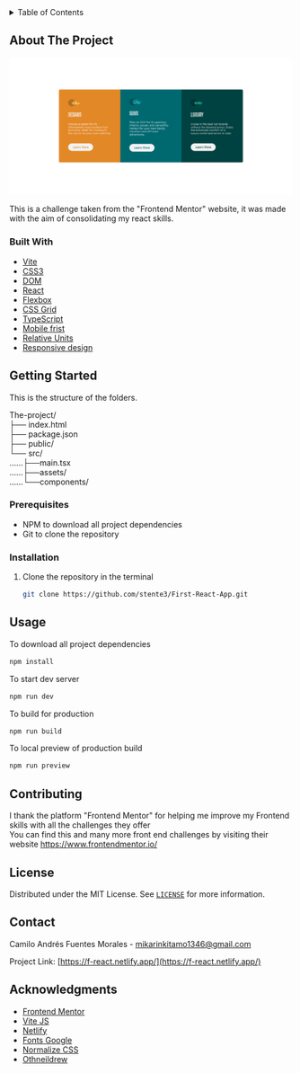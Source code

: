 <details>
  <summary>Table of Contents</summary>
  <ol>
    <li>
      <a href="#about-the-project">About The Project</a>
      <ul>
        <li><a href="#built-with">Built With</a></li>
      </ul>
    </li>
    <li>
      <a href="#getting-started">Getting Started</a>
      <ul>
        <li><a href="#prerequisites">Prerequisites</a></li>
        <li><a href="#installation">Installation</a></li>
      </ul>
    </li>
    <li><a href="#usage">Usage</a></li>
    <li><a href="#contributing">Contributing</a></li>
    <li><a href="#license">License</a></li>
    <li><a href="#contact">Contact</a></li>
    <li><a href="#acknowledgments">Acknowledgments</a></li>
  </ol>
</details>


## About The Project

![alt text](https://github.com/stente3/First-React-App/blob/main/designs/main.png)

This is a challenge taken from the "Frontend Mentor" website, it was made with the aim of consolidating my react skills.

### Built With


* [Vite](https://vitejs.dev/)
* [CSS3](https://developer.mozilla.org/en-US/docs/Web/CSS)
* [DOM](https://lenguajejs.com/javascript/dom/que-es/#:~:text=En%20Javascript%2C%20cuando%20nos%20referimos,de%20texto%2C%20etc...)
* [React](https://reactjs.org/)
* [Flexbox](https://developer.mozilla.org/en-US/docs/Learn/CSS/CSS_layout/Flexbox)
* [CSS Grid](https://developer.mozilla.org/en-US/docs/Web/CSS/CSS_Grid_Layout)
* [TypeScript](https://www.typescriptlang.org/)
* [Mobile frist](https://developer.mozilla.org/en-US/docs/Web/Progressive_web_apps/Responsive/Mobile_first)
* [Relative Units](https://www.w3schools.com/cssref/css_units.asp)
* [Responsive design](https://developer.mozilla.org/en-US/docs/Learn/CSS/CSS_layout/Responsive_Design)





## Getting Started
This is the structure of the folders.

The-project/ <br>
├── index.html <br>
├── package.json <br>
├── public/ <br>
└── src/ <br>
......├──main.tsx <br>
......├──assets/ <br>
......└──components/ <br>

### Prerequisites

* NPM to download all project dependencies
* Git to clone the repository

### Installation
1. Clone the repository in the terminal 
   ```sh
   git clone https://github.com/stente3/First-React-App.git
   ```

## Usage
To download all project dependencies
   ```sh
   npm install
   ```
To start dev server
   ```sh
   npm run dev
   ```
To build for production
   ```sh
   npm run build
   ```
To local preview of production build
   ```sh
   npm run preview
   ```

## Contributing

I thank the platform "Frontend Mentor" for helping me improve my Frontend skills with all the challenges they offer <br>
You can find this and many more front end challenges by visiting their website https://www.frontendmentor.io/


## License

Distributed under the MIT License. See [`LICENSE`](https://github.com/stente3/First-React-App/blob/main/LICENSE) for more information.


## Contact

Camilo Andrés Fuentes Morales - mikarinkitamo1346@gmail.com

Project Link: [https://f-react.netlify.app/](https://f-react.netlify.app/)


## Acknowledgments

* [Frontend Mentor](https://www.frontendmentor.io/)
* [Vite JS](https://vitejs.dev/)
* [Netlify](https://www.netlify.com/)
* [Fonts Google](https://fonts.google.com/)
* [Normalize CSS](https://necolas.github.io/normalize.css/)
* [Othneildrew](https://github.com/othneildrew/Best-README-Template)
